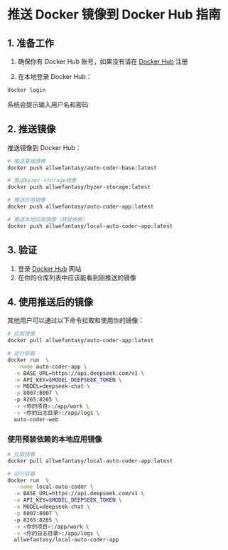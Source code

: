 # 推送 Docker 镜像到 Docker Hub 指南

## 1. 准备工作

1. 确保你有 Docker Hub 账号，如果没有请在 [Docker Hub](https://hub.docker.com) 注册

2. 在本地登录 Docker Hub：
```bash
docker login
```
系统会提示输入用户名和密码


## 2. 推送镜像

推送镜像到 Docker Hub：

```bash
# 推送基础镜像
docker push allwefantasy/auto-coder-base:latest

# 推送byzer-storage镜像
docker push allwefantasy/byzer-storage:latest

# 推送应用镜像
docker push allwefantasy/auto-coder-app:latest

# 推送本地应用镜像（预装依赖）
docker push allwefantasy/local-auto-coder-app:latest
```

## 3. 验证

1. 登录 [Docker Hub](https://hub.docker.com) 网站
2. 在你的仓库列表中应该能看到刚推送的镜像

## 4. 使用推送后的镜像

其他用户可以通过以下命令拉取和使用你的镜像：

```bash
# 拉取镜像
docker pull allwefantasy/auto-coder-app:latest

# 运行容器
docker run  \
  --name auto-coder-app \
  -e BASE_URL=https://api.deepseek.com/v1 \
  -e API_KEY=$MODEL_DEEPSEEK_TOKEN \
  -e MODEL=deepseek-chat \
  -p 8007:8007 \  
  -p 8265:8265 \
  -v <你的项目>:/app/work \
  -v <你的日志目录>:/app/logs \
  auto-coder-web
```

### 使用预装依赖的本地应用镜像

```bash
# 拉取镜像
docker pull allwefantasy/local-auto-coder-app:latest

# 运行容器
docker run  \
  --name local-auto-coder \
  -e BASE_URL=https://api.deepseek.com/v1 \
  -e API_KEY=$MODEL_DEEPSEEK_TOKEN \
  -e MODEL=deepseek-chat \
  -p 8007:8007 \  
  -p 8265:8265 \
  -v <你的项目>:/app/work \
  -v <你的日志目录>:/app/logs \
  allwefantasy/local-auto-coder-app
```